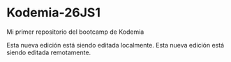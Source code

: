 # Kodemia-26JS1
Mi primer repositorio del bootcamp de Kodemia

Esta nueva edición está siendo editada localmente.
Esta nueva edición está siendo editada remotamente.

